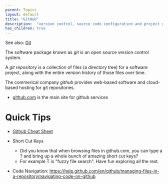 ```yaml
---
parent: Topics
layout: default
title: "GitHub"
description:  "version control, source code configuration and project collaboration tools"
has_children: true
---
```


See also: [Git](Git)

The software package known as *git* is an open source version control system.  

A *git repository* is a collection of files (a directory tree) for a software project, along with the entire version history of those files over time.

The commerical company *github* provides web-based software and cloud-based hosting for git repositories.
* [github.com](https://github.com) is the main site for github services


# Quick Tips

* [Github Cheat Sheet](https://education.github.com/git-cheat-sheet-education.pdf)

* Short Cut Keys
   * Did you know that when browsing files in github.com, you can type a ? and bring up a whole bunch of amazing short cut keys?
   * For example T is "fuzzy file search".  Have fun exploring all the rest.


* Code Navigation: <https://help.github.com/en/github/managing-files-in-a-repository/navigating-code-on-github>



